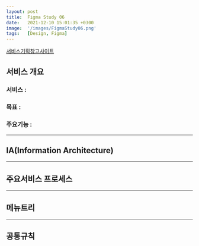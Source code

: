 ```yaml
---
layout: post
title:  Figma Study 06
date:   2021-12-10 15:01:35 +0300
image:  '/images/FigmaStudy06.png'
tags:   [Design, Figma]
---
```


[서비스기획참고사이트](https://smkdir.tistory.com/3)

## 서비스 개요 <br/>
### 서비스 : 

### 목표 : 

### 주요기능 : 

___

## IA(Information Architecture) <br/>

___

## 주요서비스 프로세스

___

## 메뉴트리

___

## 공통규칙

